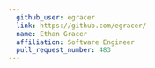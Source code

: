 ```yaml
---
  github_user: egracer
  link: https://github.com/egracer/
  name: Ethan Gracer
  affiliation: Software Engineer
  pull_request_number: 483
---
```

